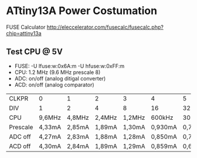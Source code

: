 # ATtiny13A Power Costumation

FUSE Calculator http://eleccelerator.com/fusecalc/fusecalc.php?chip=attiny13a

## Test CPU @ 5V

* FUSE: -U lfuse:w:0x6A:m -U hfuse:w:0xFF:m
* CPU: 1.2 MHz (9.6 MHz prescale 8)
* ADC: on/off (analog ditigal converter)
* ACD: on/off (analog comparator)

<table>
<tr>
  <td>CLKPR</td>
  <td>0</td>
  <td>1</td>
  <td>2</td>
  <td>3</td>
  <td>4</td>
  <td>5</td>
  <td>6</td>
  <td>7</td>
  <td>8</td>
</tr>
<tr>
  <td>DIV</td>
  <td>1</td>
  <td>2</td>
  <td>4</td>
  <td>8</td>
  <td>16</td>
  <td>32</td>
  <td>64</td>
  <td>128</td>
  <td>256</td>
</tr>
<tr>
  <td>CPU</td>
  <td>9,6MHz</td>
  <td>4,8MHz</td>
  <td>2,4MHz</td>
  <td>1,2MHz</td>
  <td>600kHz</td>
  <td>300kHz</td>
  <td>150kHz</td>
  <td>75kHz</td>
  <td>37,5kHz</td>
</tr>
<tr>
  <td>Prescale</td>
  <td>4,33mA</td><!--1//-->
  <td>2,85mA</td><!--2//-->
  <td>1,89mA</td><!--3//-->
  <td>1,30mA</td><!--4//-->
  <td>0,930mA</td><!--5//-->
  <td>0,707mA</td><!--6//-->
  <td>0,616mA</td><!--7//-->
  <td>0,551mA</td><!--8//-->
  <td>0,548mA</td><!--9//-->
</tr>
<tr>
  <td>ADC off</td>
  <td>4,27mA</td><!--1//-->
  <td>2,83mA</td><!--2//-->
  <td>1,88mA</td><!--3//-->
  <td>1,28mA</td><!--4//-->
  <td>0,850mA</td><!--5//-->
  <td>0,701mA</td><!--6//-->
  <td>0,592mA</td><!--7//-->
  <td>0,540mA</td><!--8//-->
  <td>0,520mA</td><!--9//-->
</tr>

<tr>
  <td>ACD off</td>
  <td>4,30mA</td><!--1//-->
  <td>2,84mA</td><!--2//-->
  <td>1,89mA</td><!--3//-->
  <td>1,29mA</td><!--4//-->
  <td>0,859mA</td><!--5//-->
  <td>0,699mA</td><!--6//-->
  <td>0,608mA</td><!--7//-->
  <td>0,564mA</td><!--8//-->
  <td>0,534mA</td><!--9//-->
</tr>

</table>
